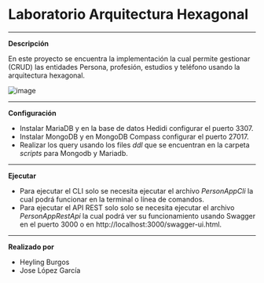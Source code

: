 # Laboratorio Arquitectura Hexagonal
____________________________________________
**Descripción**

En este proyecto se encuentra la implementación la cual permite gestionar (CRUD) las entidades Persona, profesión, estudios y teléfono usando la arquitectura hexagonal.

![image](https://github.com/heylingBurgos/personapp-hexa-spring-boot/assets/70115518/9899593b-9bd0-4b76-9aff-619b73e502f8)

______________________________________________
**Configuración**

* Instalar MariaDB y en la base de datos Hedidi configurar el puerto 3307.
* Instalar MongoDB y en MongoDB Compass configurar el puerto 27017.
* Realizar los query usando los files *ddl* que se encuentran en la carpeta *scripts* para Mongodb y Mariadb.
_______________________________________________________
**Ejecutar**

* Para ejecutar el CLI solo se necesita ejecutar el archivo *PersonAppCli* la cual podrá funcionar en la terminal o línea de comandos.
* Para ejecutar el API REST solo solo se necesita ejecutar el archivo *PersonAppRestApi* la cual podrá ver su funcionamiento usando Swagger en el puerto 3000 o en http://localhost:3000/swagger-ui.html.
__________________________________________________________
**Realizado por**

* Heyling Burgos
* Jose López García
